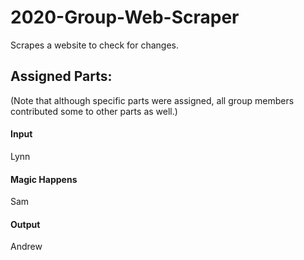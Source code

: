 # 2020-Group-Web-Scraper
Scrapes a website to check for changes. 

## Assigned Parts:
(Note that although specific parts were assigned, all group members contributed some to other parts as well.)

#### Input
Lynn

#### Magic Happens
Sam

#### Output
Andrew
